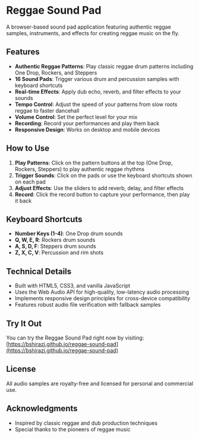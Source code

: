 # Reggae Sound Pad

A browser-based sound pad application featuring authentic reggae samples, instruments, and effects for creating reggae music on the fly.

## Features

- **Authentic Reggae Patterns**: Play classic reggae drum patterns including One Drop, Rockers, and Steppers
- **16 Sound Pads**: Trigger various drum and percussion samples with keyboard shortcuts
- **Real-time Effects**: Apply dub echo, reverb, and filter effects to your sounds
- **Tempo Control**: Adjust the speed of your patterns from slow roots reggae to faster dancehall
- **Volume Control**: Set the perfect level for your mix
- **Recording**: Record your performances and play them back
- **Responsive Design**: Works on desktop and mobile devices

## How to Use

1. **Play Patterns**: Click on the pattern buttons at the top (One Drop, Rockers, Steppers) to play authentic reggae rhythms
2. **Trigger Sounds**: Click on the pads or use the keyboard shortcuts shown on each pad
3. **Adjust Effects**: Use the sliders to add reverb, delay, and filter effects
4. **Record**: Click the record button to capture your performance, then play it back

## Keyboard Shortcuts

- **Number Keys (1-4)**: One Drop drum sounds
- **Q, W, E, R**: Rockers drum sounds
- **A, S, D, F**: Steppers drum sounds
- **Z, X, C, V**: Percussion and rim shots

## Technical Details

- Built with HTML5, CSS3, and vanilla JavaScript
- Uses the Web Audio API for high-quality, low-latency audio processing
- Implements responsive design principles for cross-device compatibility
- Features robust audio file verification with fallback samples

## Try It Out

You can try the Reggae Sound Pad right now by visiting: [https://bshirazi.github.io/reggae-sound-pad](https://bshirazi.github.io/reggae-sound-pad)

## License

All audio samples are royalty-free and licensed for personal and commercial use.

## Acknowledgments

- Inspired by classic reggae and dub production techniques
- Special thanks to the pioneers of reggae music
